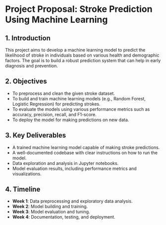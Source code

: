 # Project Proposal: Stroke Prediction Using Machine Learning

## 1. Introduction
This project aims to develop a machine learning model to predict the likelihood of stroke in individuals based on various health and demographic factors. The goal is to build a robust prediction system that can help in early diagnosis and prevention.

## 2. Objectives
- To preprocess and clean the given stroke dataset.
- To build and train machine learning models (e.g., Random Forest, Logistic Regression) for predicting strokes.
- To evaluate the models using various performance metrics such as accuracy, precision, recall, and F1-score.
- To deploy the model for making predictions on new data.

## 3. Key Deliverables
- A trained machine learning model capable of making stroke predictions.
- A well-documented codebase with clear instructions on how to run the model.
- Data exploration and analysis in Jupyter notebooks.
- Model evaluation results, including performance metrics and visualizations.

## 4. Timeline
- **Week 1**: Data preprocessing and exploratory data analysis.
- **Week 2**: Model building and training.
- **Week 3**: Model evaluation and tuning.
- **Week 4**: Documentation, testing, and deployment.



